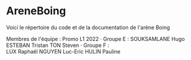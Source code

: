 # AreneBoing
Voici le répertoire du code et de la documentation de l'arène Boing

Membres de l'équipe :
Promo L1 2022
· Groupe E :
  SOUKSAMLANE Hugo
  ESTEBAN Tristan
  TON Steven
· Groupe F :  
  LUX Raphaël
  NGUYEN Luc-Eric
  HULIN Pauline
